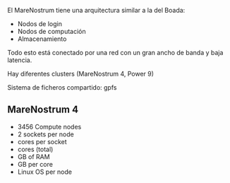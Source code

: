 El MareNostrum tiene una arquitectura similar a la del Boada:

- Nodos de login
- Nodos de computación
- Almacenamiento

Todo esto está conectado por una red con un gran ancho de banda y baja latencia.

Hay diferentes clusters (MareNostrum 4, Power 9)

Sistema de ficheros compartido: gpfs

## MareNostrum 4

- 3456 Compute nodes
- 2 sockets per node
- cores per socket
- cores (total)
- GB of RAM
- GB per core
- Linux OS per node